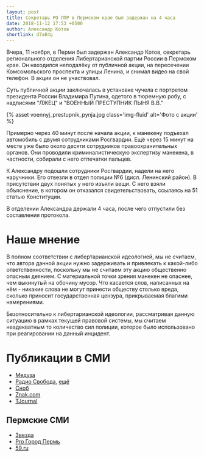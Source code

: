```yaml
---
layout: post
title: Секретарь РО ЛПР в Пермском крае был задержан на 4 часа
date: 2018-11-12 17:53 +0500
author: Александр Котов
shortlink: d7a84g
---
```

Вчера, 11 ноября, в Перми был задержан Александр Котов, секретарь регионального
отделения Либертарианской партии России в Пермском крае. Он находился
неподалёку от публичной акции, на пересечении Комсомольского проспекта
и улицы Ленина, и снимал видео на свой телефон. В акции он не участвовал.

Суть публичной акции заключалась в установке чучела с портретом президента
России Владимира Путина, одетого в тюремную робу, с надписями "ЛЖЕЦ"
и "ВОЕННЫЙ ПРЕСТУПНИК ПЫНЯ В.В."

{% asset voennyj_prestupnik_pynja.jpg class='img-fluid' alt='Фото с акции' %}

Примерно через 40 минут после начала акции, к манекену подъехал автомобиль
с двумя сотрудниками Росгвардии. Ещё через 15 минут на месте уже было около
десяти сотрудников правоохранительных органов. Они проводили криминалистическую
экспертизу манекена, в частности, собирали с него отпечатки пальцев.

К Александру подошли сотрудники Росгвардии, надели на него наручники.
Его отвезли в отдел полиции №6 (дисл. Ленинский район). В присутствии двух
понятых у него изъяли вещи. С него взяли объяснение, в котором он отказался
свидетельствовать, ссылаясь на 51 статью Конституции.

В отделении Александра держали 4 часа, после чего отпустили
без составления протокола.

Наше мнение
===========

В полном соответствии с либертарианской идеологией, мы не считаем, что
автора данной акции нужно задерживать и привлекать к какой-либо ответственности,
поскольку мы не считаем эту акцию общественно опасным деянием. С материальной
точки зрения манекен не опаснее, чем выкинутый на обочину мусор. Что касается
слов, написанных на нём - никакие слова не могут принести обществу столько
вреда, сколько приносит государственная цензура, прикрываемая благими
намерениями.

Безотносительно к либертарианской идеологии, рассматривая данную ситуацию
в рамках текущей правовой системы, мы считаем неадекватным то количество
сил полиции, которое было использовано при реагировании на данный инцидент.

Публикации в СМИ
================

* [Медуза](https://meduza.io/news/2018/11/12/v-tsentre-permi-k-stolbu-privyazali-chuchelo-s-litsom-putina-politsiya-nachala-proverku)
* [Радио Свобода](https://www.svoboda.org/a/29595906.html), [ещё](https://www.svoboda.org/a/29605593.html)
* [Сноб](https://snob.ru/news/168038)
* [Znak.com](https://www.znak.com/2018-11-12/voennye_prestupnik_pynya_v_v_v_permi_u_cuma_k_stolbu_privyazali_maneken_s_licom_putina)
* [TJournal](https://tjournal.ru/79785-v-centre-permi-k-stolbu-privyazali-chuchelo-s-putinym-mvd-nachalo-proverku)

Пермские СМИ
------------

* [Звезда](http://zvzda.ru/articles/bf2c63772159)
* [Pro Город Пермь](https://progorod59.ru/news/25408)
* [59.ru](https://59.ru/text/politics/65606061/)
